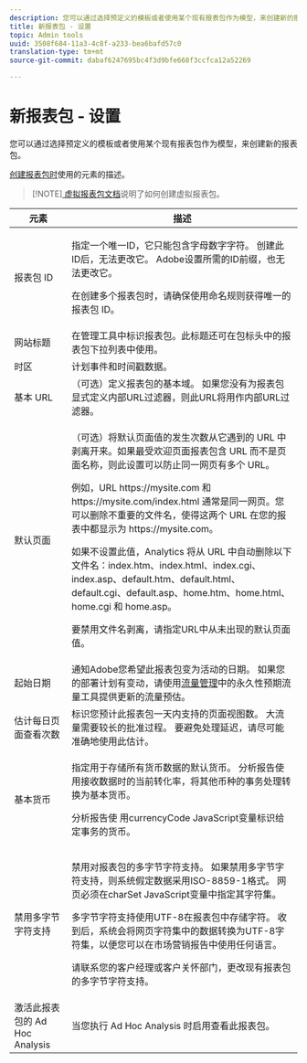 ```yaml
---
description: 您可以通过选择预定义的模板或者使用某个现有报表包作为模型，来创建新的报表包。
title: 新报表包 - 设置
topic: Admin tools
uuid: 3508f684-11a3-4c8f-a233-bea6bafd57c0
translation-type: tm+mt
source-git-commit: dabaf6247695bc4f3d9bfe668f3ccfca12a52269

---
```



# 新报表包 - 设置

您可以通过选择预定义的模板或者使用某个现有报表包作为模型，来创建新的报表包。

[创建报表包时](/help/admin/c-manage-report-suites/c-new-report-suite/t-create-a-report-suite.md)使用的元素的描述。

>[!NOTE][ 虚拟报表包文档](/help/components/vrs/c-workflow-vrs/vrs-create.md)说明了如何创建虚拟报表包。

<table id="table_F739FBD8DB8D409E916F12F61C5953D0"> 
 <thead> 
  <tr> 
   <th colname="col1" class="entry"> 元素 </th> 
   <th colname="col2" class="entry"> 描述 </th> 
  </tr> 
 </thead>
 <tbody> 
  <tr> 
   <td colname="col1"> <span class="wintitle"> 报表包 ID </span> </td> 
   <td colname="col2"> <p>指定一个唯一ID，它只能包含字母数字字符。 创建此ID后，无法更改它。 Adobe设置所需的ID前缀，也无法更改它。 </p> <p>在创建多个报表包时，请确保使用命名规则获得唯一的报表包 ID。 </p> </td> 
  </tr> 
  <tr> 
   <td colname="col1"> <span class="wintitle"> 网站标题</span> </td> 
   <td colname="col2">在<span class="wintitle">管理工具</span>中标识报表包。此标题还可在包标头中的<span class="wintitle">报表包</span>下拉列表中使用。 </td> 
  </tr> 
  <tr> 
   <td colname="col1"> <span class="wintitle"> 时区</span> </td> 
   <td colname="col2"> 计划事件和时间戳数据。 </td> 
  </tr> 
  <tr> 
   <td colname="col1"> <span class="wintitle"> 基本 URL</span> </td> 
   <td colname="col2"> （可选）定义报表包的基本域。 如果您没有为报表包显式定义内部URL过滤器，则此URL将用作内部URL过滤器。 </td> 
  </tr> 
  <tr> 
   <td colname="col1"> <span class="wintitle"> 默认页面</span> </td> 
   <td colname="col2"> <p>（可选）将<span class="wintitle">默认页面</span>值的发生次数从它遇到的 URL 中剥离开来。如果<span class="wintitle">最受欢迎页面</span>报表包含 URL 而不是页面名称，则此设置可以防止同一网页有多个 URL。 </p> <p>例如，URL <span class="filepath">https://mysite.com</span> 和 <span class="filepath">https://mysite.com/index.html</span> 通常是同一网页。您可以删除不重要的文件名，使得这两个 URL 在您的报表中都显示为 <span class="filepath">https://mysite.com</span>。 </p> <p>如果不设置此值，Analytics 将从 URL 中自动删除以下文件名：<span class="filepath">index.htm</span>、<span class="filepath">index.html</span>、<span class="filepath">index.cgi</span>、<span class="filepath">index.asp</span>、<span class="filepath">default.htm</span>、<span class="filepath">default.html</span>、<span class="filepath">default.cgi</span>、<span class="filepath">default.asp</span>、<span class="filepath">home.htm</span>、<span class="filepath">home.html</span>、<span class="filepath">home.cgi</span> 和 <span class="filepath"> home.asp</span>。 </p> <p>要禁用文件名剥离，请指定URL中从未出现的默认页面值。 </p> </td> 
  </tr> 
  <tr> 
   <td colname="col1"> <p>起始日期 </p> </td> 
   <td colname="col2">通知Adobe您希望此报表包变为活动的日期。 如果您的部署计划有变动，请使用<a href="/help/admin/c-traffic-management/traffic-management.md">流量管理</a>中的<span class="wintitle">永久性预期流量</span>工具提供更新的流量预估。 </td> 
  </tr> 
  <tr> 
   <td colname="col1"> <span class="wintitle"> 估计每日页面查看次数</span> </td> 
   <td colname="col2"> 标识您预计此报表包一天内支持的页面视图数。 大流量需要较长的批准过程。 要避免处理延迟，请尽可能准确地使用此估计。 </td> 
  </tr> 
  <tr> 
   <td colname="col1"> <span class="wintitle"> 基本货币</span> </td> 
   <td colname="col2"> <p>指定用于存储所有货币数据的默认货币。 分析报告使用接收数据时的当前转化率，将其他币种的事务处理转换为基本货币。 </p> <p> 分析报告使 <span class="varname"> 用currencyCode</span> JavaScript变量标识给定事务的货币。 </p> </td> 
  </tr> 
  <tr> 
   <td colname="col1"> <span class="wintitle">禁用多字节字符支持</span> </td> 
   <td colname="col2"> <p>禁用对报表包的多字节字符支持。 如果禁用多字节字符支持，则系统假定数据采用ISO-8859-1格式。 网页必须在charSet <span class="varname"></span> JavaScript变量中指定其字符集。 </p> <p>多字节字符支持使用UTF-8在报表包中存储字符。 收到后，系统会将网页字符集中的数据转换为UTF-8字符集，以便您可以在市场营销报告中使用任何语言。 </p> <p>请联系您的客户经理或客户关怀部门，更改现有报表包的多字节字符支持。 </p> </td> 
  </tr> 
  <tr> 
   <td colname="col1"> <span class="wintitle"> 激活此报表包的 Ad Hoc Analysis</span> </td> 
   <td colname="col2"> 当您执行 Ad Hoc Analysis 时启用查看此报表包。 </td> 
  </tr> 
 </tbody> 
</table>

